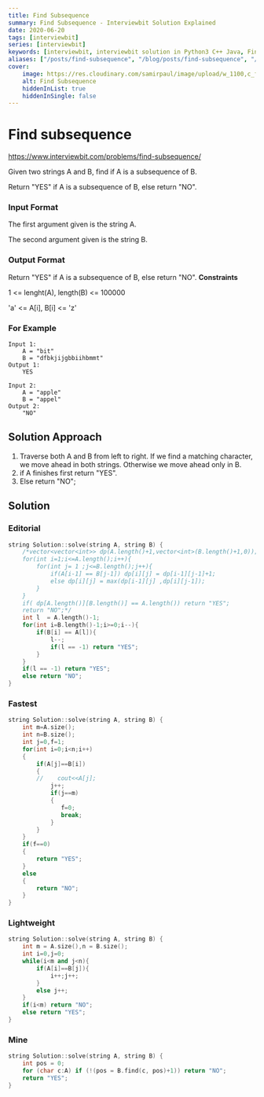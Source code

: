 ```yaml
---
title: Find Subsequence
summary: Find Subsequence - Interviewbit Solution Explained
date: 2020-06-20
tags: [interviewbit]
series: [interviewbit]
keywords: [interviewbit, interviewbit solution in Python3 C++ Java, Find Subsequence solution]
aliases: ["/posts/find-subsequence", "/blog/posts/find-subsequence", "/find-subsequence"]
cover:
    image: https://res.cloudinary.com/samirpaul/image/upload/w_1100,c_fit,co_rgb:FFFFFF,l_text:Arial_70_bold:Find Subsequence - Solution Explained/problem-solving.webp
    alt: Find Subsequence
    hiddenInList: true
    hiddenInSingle: false
---
```


# Find subsequence

https://www.interviewbit.com/problems/find-subsequence/

Given two strings A and B, find if A is a subsequence of B.

Return "YES" if A is a subsequence of B, else return "NO".

### Input Format

The first argument given is the string A.

The second argument given is the string B.

### Output Format

Return "YES" if A is a subsequence of B, else return "NO". **Constraints**

1 <= lenght(A), length(B) <= 100000

'a' <= A[i], B[i] <= 'z'

### For Example
```
Input 1:
    A = "bit"
    B = "dfbkjijgbbiihbmmt"
Output 1:
    YES

Input 2:
    A = "apple"
    B = "appel"
Output 2:
    "NO"
```

## Solution Approach

1. Traverse both A and B from left to right. If we find a matching character, we move ahead in both strings. Otherwise we move ahead only in B.
2. if A finishes first return "YES".
3. Else return "NO";

## Solution
### Editorial
```cpp
string Solution::solve(string A, string B) {
    /*vector<vector<int>> dp(A.length()+1,vector<int>(B.length()+1,0));
    for(int i=1;i<=A.length();i++){
        for(int j= 1 ;j<=B.length();j++){
            if(A[i-1] == B[j-1]) dp[i][j] = dp[i-1][j-1]+1;
            else dp[i][j] = max(dp[i-1][j] ,dp[i][j-1]);
        }
    }
    if( dp[A.length()][B.length()] == A.length()) return "YES";
    return "NO";*/
    int l  = A.length()-1;
    for(int i=B.length()-1;i>=0;i--){
        if(B[i] == A[l]){
            l--;
            if(l == -1) return "YES";
        }
    }
    if(l == -1) return "YES";
    else return "NO";
}
```
### Fastest
```cpp
string Solution::solve(string A, string B) {
    int m=A.size();
    int n=B.size();
    int j=0,f=1;
    for(int i=0;i<n;i++)
    {
        if(A[j]==B[i])
        {
        //    cout<<A[j];
            j++;
            if(j==m)
            {
               f=0;
               break;
            }
        }
    }
    if(f==0)
    {
        return "YES";
    }
    else
    {
        return "NO";
    }
}
```
### Lightweight
```cpp
string Solution::solve(string A, string B) {
    int m = A.size(),n = B.size();
    int i=0,j=0;
    while(i<m and j<n){
        if(A[i]==B[j]){
            i++;j++;
        }
        else j++;
    }
    if(i<m) return "NO";
    else return "YES";
}
```

### Mine
```cpp
string Solution::solve(string A, string B) {
    int pos = 0;
    for (char c:A) if (!(pos = B.find(c, pos)+1)) return "NO";
    return "YES";
}
```
